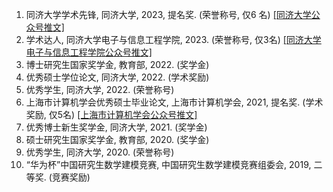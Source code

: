 
<ol>


  <li> 同济大学学术先锋, 同济大学, 2023, 提名奖. (荣誉称号, 仅6 名)  <a href="https://mp.weixin.qq.com/s/TZZa6-hhWrdas4CAw-PSrA
  ">[同济大学公众号推文]</a>   </li>
    <li> 学术达人, 同济大学电子与信息工程学院, 2023. (荣誉称号, 仅3名)  <a href="https://mp.weixin.qq.com/s/SizTr_5Deg5UHH5sR7Z1Yg">[同济大学电子与信息工程学院公众号推文]</a>  </li>
    


  <li> 博士研究生国家奖学金, 教育部, 2022. (奖学金) </li>
    <li> 优秀硕士学位论文, 同济大学, 2022. (学术奖励) </li>
      <li> 优秀学生, 同济大学, 2022. (荣誉称号) </li>

 
  <li> 上海市计算机学会优秀硕士毕业论文, 上海市计算机学会, 2021, 提名奖. (学术奖励, 仅5名)  <a href="https://mp.weixin.qq.com/s/jq2NmoAz4tsp7Zzk5QZGiA
  ">[上海市计算机学会公众号推文]</a>  </li>





  <li> 优秀博士新生奖学金, 同济大学, 2021. (奖学金) </li>


  <li> 硕士研究生国家奖学金, 教育部, 2020. (奖学金) </li>
  <li> 优秀学生, 同济大学, 2020. (荣誉称号) </li>

  <li> “华为杯”中国研究生数学建模竞赛, 中国研究生数学建模竞赛组委会, 2019, 二等奖. (竞赛奖励) </li>


</ol>

